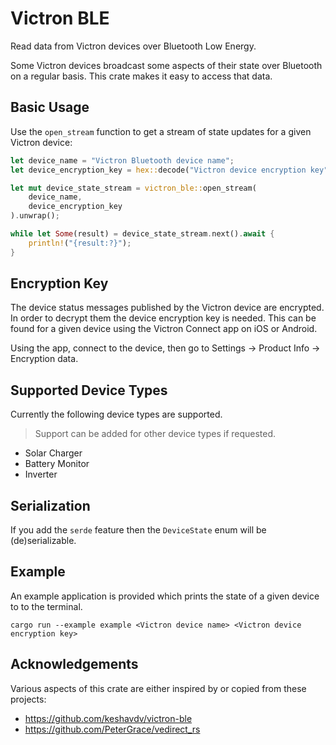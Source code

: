 # Victron BLE

Read data from Victron devices over Bluetooth Low Energy.

Some Victron devices broadcast some aspects of their state over Bluetooth on a regular basis. This crate makes it easy to access that data.

## Basic Usage

Use the `open_stream` function to get a stream of state updates for a given
Victron device:

```rust
let device_name = "Victron Bluetooth device name";
let device_encryption_key = hex::decode("Victron device encryption key").unwrap();

let mut device_state_stream = victron_ble::open_stream(
    device_name, 
    device_encryption_key
).unwrap();

while let Some(result) = device_state_stream.next().await {
    println!("{result:?}");
}
```

## Encryption Key

The device status messages published by the Victron device are encrypted. In order
to decrypt them the device encryption key is needed. This can be found for a given
device using the Victron Connect app on iOS or Android.

Using the app, connect to the device, then go to Settings -> Product Info -> Encryption data.

## Supported Device Types

Currently the following device types are supported.

> Support can be added for other device types if requested.

- Solar Charger
- Battery Monitor
- Inverter

## Serialization

If you add the `serde` feature then the `DeviceState` enum will be (de)serializable.

## Example

An example application is provided which prints the state of a given device to to the terminal.

```
cargo run --example example <Victron device name> <Victron device encryption key>
```

## Acknowledgements

Various aspects of this crate are either inspired by or copied from these
projects:

- <https://github.com/keshavdv/victron-ble>
- <https://github.com/PeterGrace/vedirect_rs>



